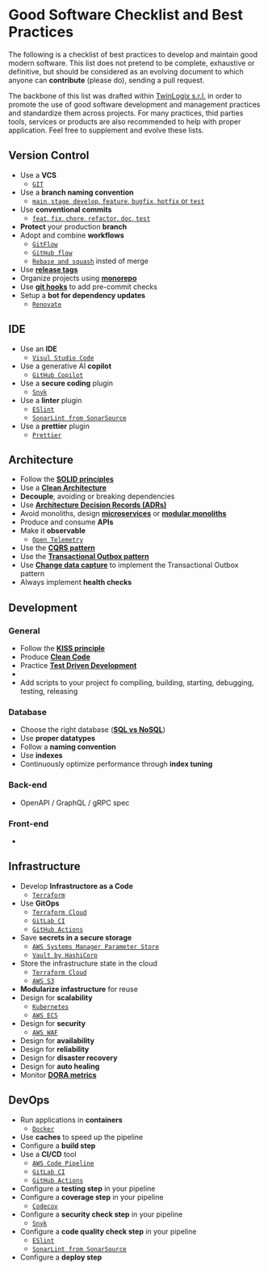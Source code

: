# Good Software Checklist and Best Practices
The following is a checklist of best practices to develop and maintain good modern software. This list does not pretend to be complete, exhaustive or definitive, but should be considered as an evolving document to which anyone can **contribute** (please do), sending a pull request.

The backbone of this list was drafted within [TwinLogix s.r.l.](https://www.twinlogix.com/) in order to promote the use of good software development and management practices and standardize them across projects. For many practices, thid parties tools, services or products are also recommended to help with proper application. Feel free to supplement and evolve these lists.

## Version Control

- Use a **VCS**
  - [`GIT`](https://git-scm.com/)
- Use a **branch naming convention**
  - [`main`, `stage`, `develop`, `feature`, `bugfix`, `hotfix` or `test`](https://dev.to/varbsan/a-simplified-convention-for-naming-branches-and-commits-in-git-il4)
- Use **conventional commits**
  - [`feat`, `fix`, `chore`, `refactor`, `doc`, `test`](https://www.conventionalcommits.org/)
- **Protect** your production **branch**
- Adopt and combine **workflows**
  - [`GitFlow`](https://dev.to/the_previ/a-practical-introduction-to-git-flow-5420)
  - [`GitHub flow`](https://docs.github.com/en/get-started/quickstart/github-flow)
  - [`Rebase and squash`](https://matt-rickard.com/squash-merge-or-rebase) insted of merge
- Use **[release tags](https://git-scm.com/book/en/v2/Git-Basics-Tagging)**
- Organize projects using **[monorepo](https://monorepo.tools/)**
- Use **[git hooks](https://git-scm.com/docs/githooks)** to add pre-commit checks
- Setup a **bot for dependency updates**
  - [`Renovate`](https://www.mend.io/renovate/)  

## IDE

- Use an **IDE**
  - [`Visul Studio Code`](https://code.visualstudio.com/)
- Use a generative AI **copilot**
  - [`GitHub Copilot`](https://github.com/features/copilot)
- Use a **secure coding** plugin
  - [`Snyk`](https://snyk.io/platform/ide-plugins/)
- Use a **linter** plugin
  - [`ESlint`](https://eslint.org/)
  - [`SonarLint from SonarSource`](https://www.sonarsource.com/products/sonarlint/features/)
- Use a **prettier** plugin
  - [`Prettier`](https://prettier.io/)

## Architecture

- Follow the [**SOLID principles**](https://www.baeldung.com/solid-principles)
- Use a [**Clean Architecture**](https://blog.cleancoder.com/uncle-bob/2012/08/13/the-clean-architecture.html)
- **Decouple**, avoiding or breaking dependencies
- Use [**Architecture Decision Records (ADRs)**](https://adr.github.io/)
- Avoid monoliths, design [**microservices**](https://microservices.io/) or [**modular monoliths**](https://files.gotocon.com/uploads/slides/conference_12/515/original/gotoberlin2018-modular-monoliths.pdf)
- Produce and consume **APIs**
- Make it **observable**
  - [`Open Telemetry`](https://opentelemetry.io/)
- Use the [**CQRS pattern**](https://martinfowler.com/bliki/CQRS.html)
- Use the [**Transactional Outbox pattern**](https://microservices.io/patterns/data/transactional-outbox.html)
- Use [**Change data capture**](https://www.confluent.io/learn/change-data-capture) to implement the Transactional Outbox pattern
- Always implement **health checks**

## Development

### General
- Follow the [**KISS principle**](https://www.interaction-design.org/literature/topics/keep-it-simple-stupid)
- Produce [**Clean Code**](https://www.amazon.com/Clean-Code-Handbook-Software-Craftsmanship/dp/0132350882)
- Practice [**Test Driven Development**](https://www.agileway.it/test-driven-development-tdd/)
- 
- Add scripts to your project fo compiling, building, starting, debugging, testing, releasing

### Database

- Choose the right database ([**SQL vs NoSQL**](https://www.coursera.org/articles/nosql-vs-sql)) 
- Use **proper datatypes**
- Follow a **naming convention**
- Use **indexes**
- Continuously optimize performance through **index tuning**

### Back-end
- OpenAPI / GraphQL / gRPC spec


### Front-end
-


## Infrastructure

- Develop **Infrastructore as a Code**
  - [`Terraform`](https://www.terraform.io/)
- Use **GitOps**
  - [`Terraform Cloud`](https://developer.hashicorp.com/terraform/cloud-docs)
  - [`GitLab CI`](https://docs.gitlab.com/ee/ci/)
  - [`GitHub Actions`](https://github.com/features/actions)
- Save **secrets in a secure storage**
  - [`AWS Systems Manager Parameter Store`](https://aws.amazon.com/it/systems-manager/)
  - [`Vault by HashiCorp`](https://www.vaultproject.io/) 
- Store the infrastructure state in the cloud
  - [`Terraform Cloud`](https://developer.hashicorp.com/terraform/cloud-docs)
  - [`AWS S3`](https://aws.amazon.com/it/s3/)
- **Modularize infastructure** for reuse
- Design for **scalability**
  - [`Kubernetes`](https://kubernetes.io/)
  - [`AWS ECS`](https://aws.amazon.com/it/ecs/)
- Design for **security**
  - [`AWS WAF`](https://aws.amazon.com/it/waf/)
- Design for **availability**
- Design for **reliability**
- Design for **disaster recovery**
- Design for **auto healing**
- Monitor [**DORA metrics**](https://cloud.google.com/blog/products/devops-sre/using-the-four-keys-to-measure-your-devops-performance)

## DevOps

- Run applications in **containers**
  - [`Docker`](https://www.docker.com/)
- Use **caches** to speed up the pipeline
- Configure a **build step**
- Use a **CI/CD** tool
  - [`AWS Code Pipeline`](https://aws.amazon.com/it/codepipeline/)
  - [`GitLab CI`](https://docs.gitlab.com/ee/ci/)
  - [`GitHub Actions`](https://github.com/features/actions)
- Configure a **testing step** in your pipeline
- Configure a **coverage step** in your pipeline
  - [`Codecov`](https://about.codecov.io/)  
- Configure a **security check step** in your pipeline
  - [`Snyk`](https://docs.snyk.io/integrations/snyk-ci-cd-integrations)
- Configure a **code quality check step** in your pipeline
  - [`ESlint`](https://eslint.org/)
  - [`SonarLint from SonarSource`](https://www.sonarsource.com/products/sonarlint/features/)
- Configure a **deploy step**

